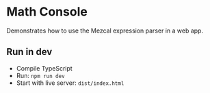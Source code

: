 # Math Console

Demonstrates how to use the Mezcal expression parser in a web app.

## Run in dev
- Compile TypeScript
- Run: `npm run dev`
- Start with live server: `dist/index.html`
